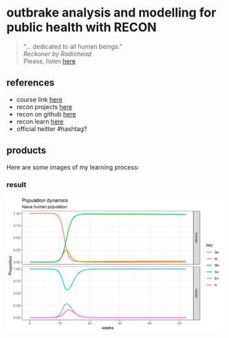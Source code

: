 # outbrake analysis and modelling for public health with RECON

> “… dedicated to all human beings.”  
> *Reckoner by Radiohead*  
> Please, listen [here](https://youtu.be/2FMP-9bn9N8)

## references

-   course link
    [here](https://www.ins.gov.co/modelamiento/modelamiento.html)
-   recon projects
    [here](https://www.repidemicsconsortium.org/projects/)
-   recon on github [here](https://github.com/reconhub)
-   recon learn [here](https://www.reconlearn.org/)
-   official twitter \#hashtag?

## products

Here are some images of my learning process:

### result

![Fig. 1](figure/0301-zika-popdyn-naivehost.png)
